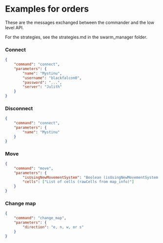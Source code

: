 # Examples for orders

These are the messages exchanged between the commander and the low level API.

For the strategies, see the strategies.md in the swarm_manager folder.

### Connect
````json
{
    "command": "connect",
    "parameters": {
        "name": "Mystinu", 
        "username": "blackfalcon0", 
        "password": "...", 
        "server": "Julith"
    }
}
````

### Disconnect
````json
{
    "command": "connect",
    "parameters": {
        "name": "Mystinu"
    }
}
````

### Move
````json
{
    "command": "move",
    "parameters": {
        "isUsingNewMovementSystem": "Boolean (isUsingNewMovementSystem from map_info)",
        "cells": ["List of cells (rawCells from map_info)"]
    }
}
````

### Change map
````json
{
    "command": "change_map",
    "parameters": {
        "direction": "e, n, w, or s"
    }
}
````